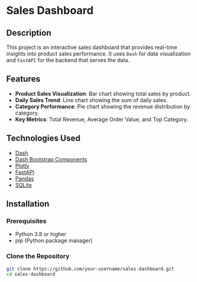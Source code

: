 # Sales Dashboard

## Description

This project is an interactive sales dashboard that provides real-time insights into product sales performance. It uses `Dash` for data visualization and `FastAPI` for the backend that serves the data.

## Features

- **Product Sales Visualization**: Bar chart showing total sales by product.
- **Daily Sales Trend**: Line chart showing the sum of daily sales.
- **Category Performance**: Pie chart showing the revenue distribution by category.
- **Key Metrics**: Total Revenue, Average Order Value, and Top Category.

## Technologies Used

- [Dash](https://dash.plotly.com/)
- [Dash Bootstrap Components](https://dash-bootstrap-components.opensource.faculty.ai/)
- [Plotly](https://plotly.com/)
- [FastAPI](https://fastapi.tiangolo.com/)
- [Pandas](https://pandas.pydata.org/)
- [SQLite](https://www.sqlite.org/index.html)

## Installation

### Prerequisites

- Python 3.8 or higher
- pip (Python package manager)

### Clone the Repository

```sh
git clone https://github.com/your-username/sales-dashboard.git
cd sales-dashboard

